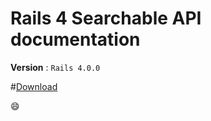 Rails 4 Searchable API documentation 
============================

**Version** : `Rails 4.0.0` 


#[Download](https://github.com/passion8/Rails-4-offline-documentation/archive/master.zip)

:smile: